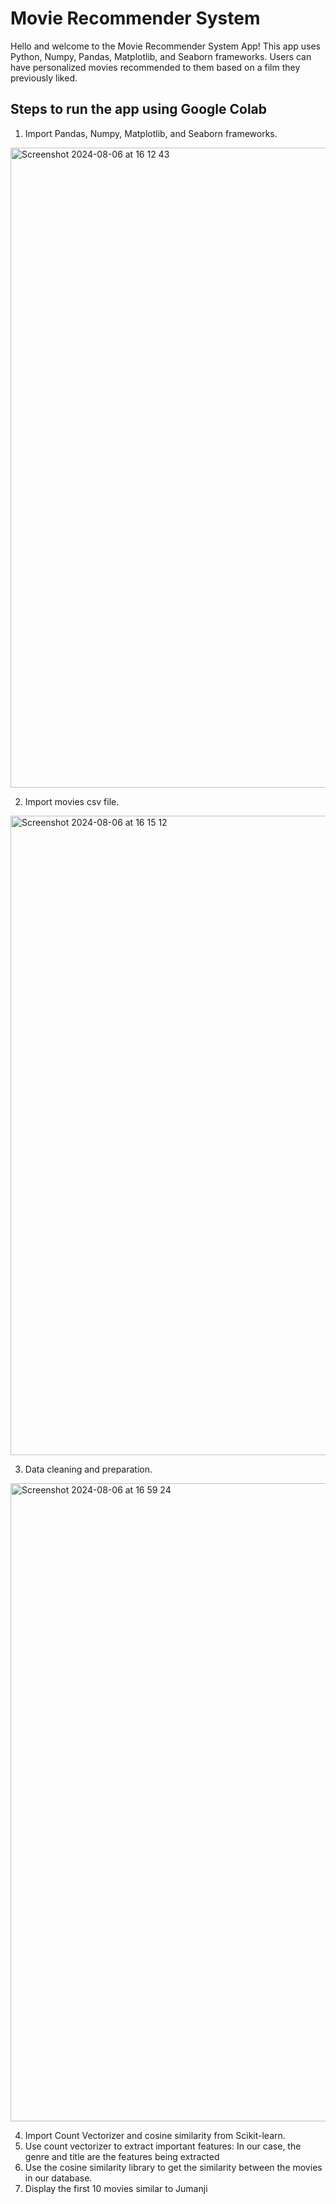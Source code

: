 # Movie Recommender System

Hello and welcome to the Movie Recommender System App! This app uses Python, Numpy, Pandas, Matplotlib, and Seaborn frameworks. Users can have personalized movies recommended to them based on a film they previously liked. 

## Steps to run the app using Google Colab
1. Import Pandas, Numpy, Matplotlib, and Seaborn frameworks.
<img width="1024" alt="Screenshot 2024-08-06 at 16 12 43" src="https://github.com/user-attachments/assets/8bb11361-348c-438e-a866-d7dbe0fd43ec">

2. Import movies csv file.
<img width="1023" alt="Screenshot 2024-08-06 at 16 15 12" src="https://github.com/user-attachments/assets/f33eb1ba-0edb-4d51-9bf3-3fd4f0d3e277">

3. Data cleaning and preparation.
<img width="1021" alt="Screenshot 2024-08-06 at 16 59 24" src="https://github.com/user-attachments/assets/05d63d3d-926e-4767-90db-015c788f074c">


4. Import Count Vectorizer and cosine similarity from Scikit-learn.
6. Use count vectorizer to extract important features: In our case, the genre and title are the features being extracted
7. Use the cosine similarity library to get the similarity between the movies in our database.
8. Display the first 10 movies similar to Jumanji
